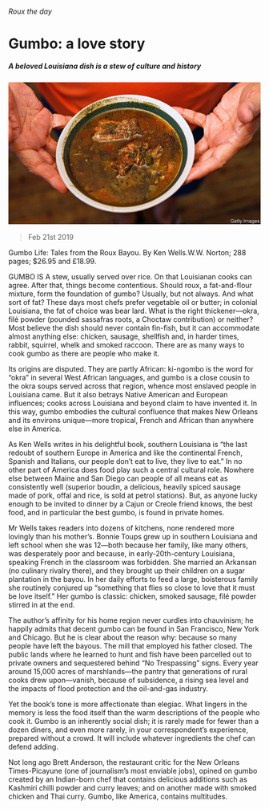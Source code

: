 ###### Roux the day

# Gumbo: a love story 

##### A beloved Louisiana dish is a stew of culture and history 

![image](images/20190223_BKP007_0.jpg) 

> Feb 21st 2019 

Gumbo Life: Tales from the Roux Bayou. By Ken Wells.W.W. Norton; 288 pages; $26.95 and £18.99.  

GUMBO IS A stew, usually served over rice. On that Louisianan cooks can agree. After that, things become contentious. Should roux, a fat-and-flour mixture, form the foundation of gumbo? Usually, but not always. And what sort of fat? These days most chefs prefer vegetable oil or butter; in colonial Louisiana, the fat of choice was bear lard. What is the right thickener—okra, filé powder (pounded sassafras roots, a Choctaw contribution) or neither? Most believe the dish should never contain fin-fish, but it can accommodate almost anything else: chicken, sausage, shellfish and, in harder times, rabbit, squirrel, whelk and smoked raccoon. There are as many ways to cook gumbo as there are people who make it. 

Its origins are disputed. They are partly African: ki-ngombo is the word for “okra” in several West African languages, and gumbo is a close cousin to the okra soups served across that region, whence most enslaved people in Louisiana came. But it also betrays Native American and European influences; cooks across Louisiana and beyond claim to have invented it. In this way, gumbo embodies the cultural confluence that makes New Orleans and its environs unique—more tropical, French and African than anywhere else in America. 

As Ken Wells writes in his delightful book, southern Louisiana is “the last redoubt of southern Europe in America and like the continental French, Spanish and Italians, our people don’t eat to live, they live to eat.” In no other part of America does food play such a central cultural role. Nowhere else between Maine and San Diego can people of all means eat as consistently well (superior boudin, a delicious, heavily spiced sausage made of pork, offal and rice, is sold at petrol stations). But, as anyone lucky enough to be invited to dinner by a Cajun or Creole friend knows, the best food, and in particular the best gumbo, is found in private homes. 

Mr Wells takes readers into dozens of kitchens, none rendered more lovingly than his mother’s. Bonnie Toups grew up in southern Louisiana and left school when she was 12—both because her family, like many others, was desperately poor and because, in early-20th-century Louisiana, speaking French in the classroom was forbidden. She married an Arkansan (no culinary rivalry there), and they brought up their children on a sugar plantation in the bayou. In her daily efforts to feed a large, boisterous family she routinely conjured up “something that flies so close to love that it must be love itself.” Her gumbo is classic: chicken, smoked sausage, filé powder stirred in at the end. 

The author’s affinity for his home region never curdles into chauvinism; he happily admits that decent gumbo can be found in San Francisco, New York and Chicago. But he is clear about the reason why: because so many people have left the bayous. The mill that employed his father closed. The public lands where he learned to hunt and fish have been parcelled out to private owners and sequestered behind “No Trespassing” signs. Every year around 15,000 acres of marshlands—the pantry that generations of rural cooks drew upon—vanish, because of subsidence, a rising sea level and the impacts of flood protection and the oil-and-gas industry. 

Yet the book’s tone is more affectionate than elegiac. What lingers in the memory is less the food itself than the warm descriptions of the people who cook it. Gumbo is an inherently social dish; it is rarely made for fewer than a dozen diners, and even more rarely, in your correspondent’s experience, prepared without a crowd. It will include whatever ingredients the chef can defend adding. 

Not long ago Brett Anderson, the restaurant critic for the New Orleans Times-Picayune (one of journalism’s most enviable jobs), opined on gumbo created by an Indian-born chef that contains delicious additions such as Kashmiri chilli powder and curry leaves; and on another made with smoked chicken and Thai curry. Gumbo, like America, contains multitudes. 

